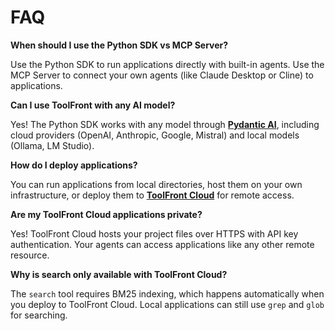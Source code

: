 # FAQ

**When should I use the Python SDK vs MCP Server?**

Use the Python SDK to run applications directly with built-in agents. Use the MCP Server to connect your own agents (like Claude Desktop or Cline) to applications.

**Can I use ToolFront with any AI model?**

Yes! The Python SDK works with any model through **[Pydantic AI](https://ai.pydantic.dev/models/overview/)**, including cloud providers (OpenAI, Anthropic, Google, Mistral) and local models (Ollama, LM Studio).

**How do I deploy applications?**

You can run applications from local directories, host them on your own infrastructure, or deploy them to **[ToolFront Cloud](toolfront_cloud.md)** for remote access.

**Are my ToolFront Cloud applications private?**

Yes! ToolFront Cloud hosts your project files over HTTPS with API key authentication. Your agents can access applications like any other remote resource.

**Why is search only available with ToolFront Cloud?**

The `search` tool requires BM25 indexing, which happens automatically when you deploy to ToolFront Cloud. Local applications can still use `grep` and `glob` for searching.

